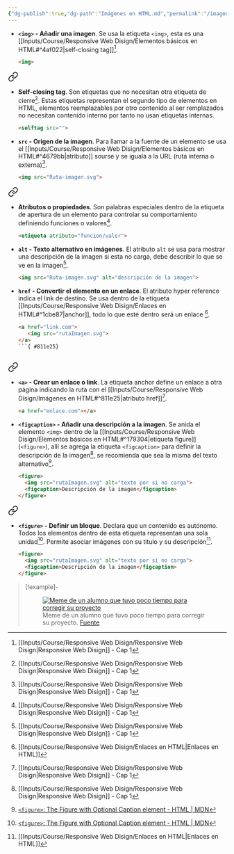 ```yaml
---
{"dg-publish":true,"dg-path":"Imágenes en HTML.md","permalink":"/imagenes-en-html/","hide":true,"tags":["programation","HTML","DVC/RWD/1","publish"]}
---
```


[^1]: [[Inputs/Course/Responsive Web Disign/Responsive Web Disign\|Responsive Web Disign]] - Cap 1
[^2]: [[Inputs/Course/Responsive Web Disign/Enlaces en HTML\|Enlaces en HTML]]
[^3]: [[HTML Basics\|HTML Basics]]
[^4]:[`<figure>`: The Figure with Optional Caption element - HTML | MDN](https://developer.mozilla.org/en-US/docs/Web/HTML/Element/figure)

- **`<img>` - Añadir una imagen**. Se usa la etiqueta `<img>`, esta es una [[Inputs/Course/Responsive Web Disign/Elementos básicos en HTML#^4af022\|self-closing tag]][^1].
   ```HTML 
   <img>
   ```



<div class="transclusion internal-embed is-loaded"><a class="markdown-embed-link" href="/inputs/course/responsive-web-disign/elementos-basicos-en-html/#4af022" aria-label="Open link"><svg xmlns="http://www.w3.org/2000/svg" width="24" height="24" viewBox="0 0 24 24" fill="none" stroke="currentColor" stroke-width="2" stroke-linecap="round" stroke-linejoin="round" class="svg-icon lucide-link"><path d="M10 13a5 5 0 0 0 7.54.54l3-3a5 5 0 0 0-7.07-7.07l-1.72 1.71"></path><path d="M14 11a5 5 0 0 0-7.54-.54l-3 3a5 5 0 0 0 7.07 7.07l1.71-1.71"></path></svg></a><div class="markdown-embed">



- **Self-closing tag**. Son etiquetas que no necesitan otra etiqueta de cierre[^1]. Estas etiquetas representan el segundo tipo de elementos en HTML, elementos reemplazables por otro contenido al ser remplazados no necesitan contenido interno por tanto no usan etiquetas internas.
   ```HTML
   <selftag src="">  
   ```
 

</div></div>



- **`src` - Origen de la imagen**. Para llamar a la fuente de un elemento se usa el [[Inputs/Course/Responsive Web Disign/Elementos básicos en HTML#^4679bb\|atributo]] sourse y se iguala a la URL (ruta interna o externa)[^1].
   ```HTML 
   <img src="Ruta-imagen.svg">
   ```



<div class="transclusion internal-embed is-loaded"><a class="markdown-embed-link" href="/inputs/course/responsive-web-disign/elementos-basicos-en-html/#4679bb" aria-label="Open link"><svg xmlns="http://www.w3.org/2000/svg" width="24" height="24" viewBox="0 0 24 24" fill="none" stroke="currentColor" stroke-width="2" stroke-linecap="round" stroke-linejoin="round" class="svg-icon lucide-link"><path d="M10 13a5 5 0 0 0 7.54.54l3-3a5 5 0 0 0-7.07-7.07l-1.72 1.71"></path><path d="M14 11a5 5 0 0 0-7.54-.54l-3 3a5 5 0 0 0 7.07 7.07l1.71-1.71"></path></svg></a><div class="markdown-embed">



- **Atributos o propiedades**. Son palabras especiales dentro de la etiqueta de apertura de un elemento para controlar su comportamiento definiendo funciones o valores[^1].
   ```HTML 
   <etiqueta atributo="funcion/valor">
   ```
 

</div></div>



- **`alt` - Texto alternativo en imágenes**. El atributo `alt` se usa para mostrar una descripción de la imagen si esta no carga, debe describir lo que se ve en la imagen[^1].
   ```HTML 
   <img src="Ruta-imagen.svg" alt="descripción de la imagen">
   ```

- **`href` - Convertir el elemento en un enlace**. El atributo hyper reference indica el link de destino. Se usa dentro de la etiqueta [[Inputs/Course/Responsive Web Disign/Enlaces en HTML#^1cbe87\|anchor]], todo lo que esté dentro será un enlace [^2].
   ```HTML
   <a href="link.com">
      <img src="rutaImagen.svg">
   </a>
   ```{ #811e25}



<div class="transclusion internal-embed is-loaded"><a class="markdown-embed-link" href="/inputs/course/responsive-web-disign/enlaces-en-html/#1cbe87" aria-label="Open link"><svg xmlns="http://www.w3.org/2000/svg" width="24" height="24" viewBox="0 0 24 24" fill="none" stroke="currentColor" stroke-width="2" stroke-linecap="round" stroke-linejoin="round" class="svg-icon lucide-link"><path d="M10 13a5 5 0 0 0 7.54.54l3-3a5 5 0 0 0-7.07-7.07l-1.72 1.71"></path><path d="M14 11a5 5 0 0 0-7.54-.54l-3 3a5 5 0 0 0 7.07 7.07l1.71-1.71"></path></svg></a><div class="markdown-embed">



- **`<a>` - Crear un enlace o link**. La etiqueta anchor define un enlace a otra página indicando la ruta con el [[Inputs/Course/Responsive Web Disign/Imágenes en HTML#^811e25\|atributo href]][^1].
   ```HTML 
   <a href="enlace.com"></a>
   ``` 

</div></div>


- **`<figcaption>` - Añadir una descripción a la imagen**. Se anida el elemento `<img>` dentro de la [[Inputs/Course/Responsive Web Disign/Elementos básicos en HTML#^179304\|etiqueta figure]] (`<figure>`), allí se agrega la etiqueta `<figcaption>` para definir la descripción de la imagen[^1], se recomienda que sea la misma del texto alternativo[^4].
   ```HTML 
   <figure>
     <img src="rutaImagen.svg" alt="texto por si no carga">
     <figcaption>Descripción de la imagen</figcaption>
   </figure>
   ```



<div class="transclusion internal-embed is-loaded"><a class="markdown-embed-link" href="/inputs/course/responsive-web-disign/elementos-basicos-en-html/#179304" aria-label="Open link"><svg xmlns="http://www.w3.org/2000/svg" width="24" height="24" viewBox="0 0 24 24" fill="none" stroke="currentColor" stroke-width="2" stroke-linecap="round" stroke-linejoin="round" class="svg-icon lucide-link"><path d="M10 13a5 5 0 0 0 7.54.54l3-3a5 5 0 0 0-7.07-7.07l-1.72 1.71"></path><path d="M14 11a5 5 0 0 0-7.54-.54l-3 3a5 5 0 0 0 7.07 7.07l1.71-1.71"></path></svg></a><div class="markdown-embed">



- **`<figure>` - Definir un bloque**. Declara que un contenido es autónomo. Todos los elementos dentro de esta etiqueta representan una sola unidad[^4]. Permite asociar imágenes con su titulo y su descripción[^2].
   ```HTML 
   <figure>
     <img src="rutaImagen.svg" alt="texto por si no carga">
     <figcaption>Descripción de la imagen</figcaption>
   </figure>
   ```
 

</div></div>


> [!example]-
> <figure><a href="https://img.wattpad.com/6eeff06ff69d65913865d96078c2ddbbe3b2f6f6/68747470733a2f2f73332e616d617a6f6e6177732e636f6d2f776174747061642d6d656469612d736572766963652f53746f7279496d6167652f6158557859636c656d59624f73413d3d2d3337333835393532392e313461343434363232383366663432393530383333353638363634372e6a7067?s=fit&w=720&h=720" target="_blank"><img src="https://img.wattpad.com/6eeff06ff69d65913865d96078c2ddbbe3b2f6f6/68747470733a2f2f73332e616d617a6f6e6177732e636f6d2f776174747061642d6d656469612d736572766963652f53746f7279496d6167652f6158557859636c656d59624f73413d3d2d3337333835393532392e313461343434363232383366663432393530383333353638363634372e6a7067?s=fit&w=720&h=720" alt="Meme de un alumno que tuvo poco tiempo para corregir su proyecto"></a><figcaption>Meme de un alumno que tuvo poco tiempo para corregir su proyecto. <a href="https://www.wattpad.com/373859529-memes-de-programacion-%C2%A9-0101" target="_blank">Fuente</a></figcaption></figure>